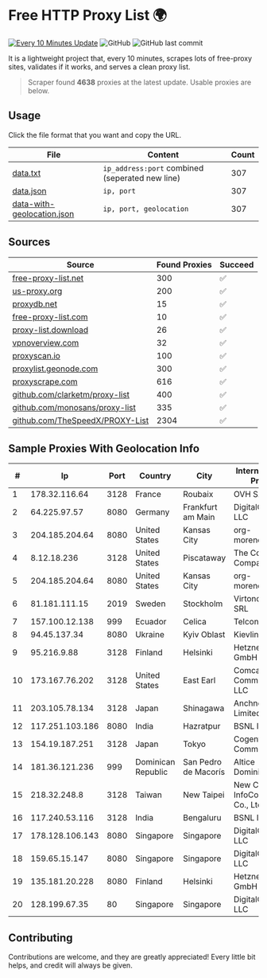 
# Free HTTP Proxy List 🌍

[![Every 10 Minutes Update](https://github.com/mertguvencli/http-proxy-list/actions/workflows/main.yml/badge.svg?branch=main)](https://github.com/mertguvencli/http-proxy-list/actions/workflows/main.yml)
![GitHub](https://img.shields.io/github/license/mertguvencli/http-proxy-list)
![GitHub last commit](https://img.shields.io/github/last-commit/mertguvencli/http-proxy-list)

It is a lightweight project that, every 10 minutes, scrapes lots of free-proxy sites, validates if it works, and serves a clean proxy list.


> Scraper found **4638** proxies at the latest update. Usable proxies are below.

## Usage

Click the file format that you want and copy the URL.


|File|Content|Count|
|----|-------|-----|
|[data.txt](https://raw.githubusercontent.com/mertguvencli/http-proxy-list/main/proxy-list/data.txt)|`ip_address:port` combined (seperated new line)|307|
|[data.json](https://raw.githubusercontent.com/mertguvencli/http-proxy-list/main/proxy-list/data.json)|`ip, port`|307|
|[data-with-geolocation.json](https://raw.githubusercontent.com/mertguvencli/http-proxy-list/main/proxy-list/data-with-geolocation.json)|`ip, port, geolocation`|307|

## Sources

|Source|Found Proxies|Succeed|
|------|-------------|-------|
|[free-proxy-list.net](https://free-proxy-list.net)|300|✅|
|[us-proxy.org](https://www.us-proxy.org)|200|✅|
|[proxydb.net](http://proxydb.net)|15|✅|
|[free-proxy-list.com](https://free-proxy-list.com/?page=&port=&type%5B%5D=http&type%5B%5D=https&up_time=0&search=Search)|10|✅|
|[proxy-list.download](https://www.proxy-list.download/HTTP)|26|✅|
|[vpnoverview.com](https://vpnoverview.com/privacy/anonymous-browsing/free-proxy-servers)|32|✅|
|[proxyscan.io](https://www.proxyscan.io)|100|✅|
|[proxylist.geonode.com](https://proxylist.geonode.com/api/proxy-list?limit=300&page=1&sort_by=lastChecked&sort_type=desc&protocols=http,https)|300|✅|
|[proxyscrape.com](https://api.proxyscrape.com/v2/?request=displayproxies&protocol=http&timeout=10000&country=all&ssl=all&anonymity=all)|616|✅|
|[github.com/clarketm/proxy-list](https://raw.githubusercontent.com/clarketm/proxy-list/master/proxy-list-raw.txt)|400|✅|
|[github.com/monosans/proxy-list](https://raw.githubusercontent.com/monosans/proxy-list/main/proxies/http.txt)|335|✅|
|[github.com/TheSpeedX/PROXY-List](https://raw.githubusercontent.com/TheSpeedX/PROXY-List/master/http.txt)|2304|✅|


## Sample Proxies With Geolocation Info

|#|Ip|Port|Country|City|Internet Service Provider|
|-|--|----|-------|----|-------------------------|
|1|178.32.116.64|3128|France|Roubaix|OVH SAS|
|2|64.225.97.57|8080|Germany|Frankfurt am Main|DigitalOcean, LLC|
|3|204.185.204.64|8080|United States|Kansas City|org-morenet.more.net|
|4|8.12.18.236|3128|United States|Piscataway|The Constant Company, LLC|
|5|204.185.204.64|8080|United States|Kansas City|org-morenet.more.net|
|6|81.181.111.15|2019|Sweden|Stockholm|Virtono Networks SRL|
|7|157.100.12.138|999|Ecuador|Celica|Telconet S.A|
|8|94.45.137.34|8080|Ukraine|Kyiv Oblast|Kievline LLC|
|9|95.216.9.88|3128|Finland|Helsinki|Hetzner Online GmbH|
|10|173.167.76.202|3128|United States|East Earl|Comcast Cable Communications, LLC|
|11|203.105.78.134|3128|Japan|Shinagawa|Anchnet Asia Limited|
|12|117.251.103.186|8080|India|Hazratpur|BSNL Internet|
|13|154.19.187.251|3128|Japan|Tokyo|Cogent Communications|
|14|181.36.121.236|999|Dominican Republic|San Pedro de Macorís|Altice Dominicana S.A.|
|15|218.32.248.8|3128|Taiwan|New Taipei|New Centry InfoComm Tech. Co., Ltd.|
|16|117.240.53.116|3128|India|Bengaluru|BSNL Internet|
|17|178.128.106.143|8080|Singapore|Singapore|DigitalOcean, LLC|
|18|159.65.15.147|8080|Singapore|Singapore|DigitalOcean, LLC|
|19|135.181.20.228|8080|Finland|Helsinki|Hetzner Online GmbH|
|20|128.199.67.35|80|Singapore|Singapore|DigitalOcean, LLC|



## Contributing

Contributions are welcome, and they are greatly appreciated! Every
little bit helps, and credit will always be given.

